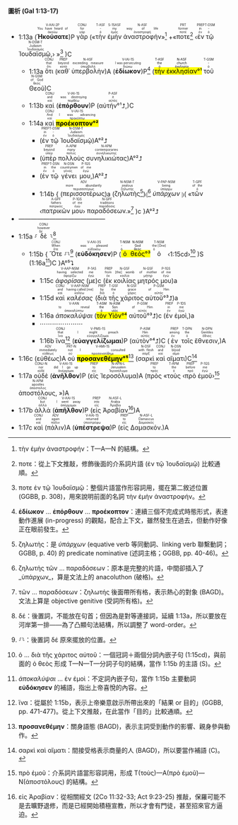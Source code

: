 #### 圖析 (Gal 1:13-17)


- 1:13a (<RUBY><ruby><ruby><strong>Ἠκούσατε</strong><rt>ἀκούω</rt></ruby><rt>You have heard of</rt></ruby><rt>V-AAI-2P</rt></RUBY>)P <RUBY><ruby><ruby>γὰρ<rt>γάρ</rt></ruby><rt>for</rt></ruby><rt>CONJ</rt></RUBY> («<RUBY><ruby><ruby>τὴν<rt>ὁ</rt></ruby><rt>-</rt></ruby><rt>T-ASF</rt></RUBY> <RUBY><ruby><ruby>ἐμὴν<rt>ἐμός</rt></ruby><rt>my</rt></ruby><rt>S-1SASF</rt></RUBY> <RUBY><ruby><ruby>ἀναστροφήν<rt>ἀναστροφή</rt></ruby><rt>way of life</rt></ruby><rt>N-ASF</rt></RUBY>»[^1] +«<RUBY><ruby><ruby>ποτε<rt>ποτέ</rt></ruby><rt>former</rt></ruby><rt>PRT</rt></RUBY>[^2] ‹<RUBY><ruby><ruby>ἐν<rt>ἐν</rt></ruby><rt>in</rt></ruby><rt>PREP</rt></RUBY> <RUBY><ruby><ruby>τῷ<rt>ὁ</rt></ruby><rt>-</rt></ruby><rt>T-DSM</rt></RUBY> <RUBY><ruby><ruby>Ἰουδαϊσμῷ,<rt>Ἰουδαϊσμός</rt></ruby><rt>Judaism</rt></ruby><rt>N-DSM-T</rt></RUBY>› »[^3] )C
	- 1:13a <RUBY><ruby><ruby>ὅτι<rt>ὅτι</rt></ruby><rt>that</rt></ruby><rt>CONJ</rt></RUBY> (<RUBY><ruby><ruby>καθ᾽<rt>κατά</rt></ruby><rt>beyond</rt></ruby><rt>PREP</rt></RUBY> <RUBY><ruby><ruby>ὑπερβολὴν<rt>ὑπερβολή</rt></ruby><rt>exceeding measure</rt></ruby><rt>N-ASF</rt></RUBY>)A (<RUBY><ruby><ruby><strong>ἐδίωκον</strong><rt>διώκω</rt></ruby><rt>I was persecuting</rt></ruby><rt>V-IAI-1S</rt></RUBY>)P[^4] (<mark><RUBY><ruby><ruby>τὴν<rt>ὁ</rt></ruby><rt>the</rt></ruby><rt>T-ASF</rt></RUBY> <RUBY><ruby><ruby>ἐκκλησίαν<rt>ἐκκλησία</rt></ruby><rt>church</rt></ruby><rt>N-ASF</rt></RUBY>°¹</mark> <RUBY><ruby><ruby>τοῦ<rt>ὁ</rt></ruby><rt>-</rt></ruby><rt>T-GSM</rt></RUBY> <RUBY><ruby><ruby>Θεοῦ<rt>θεός</rt></ruby><rt>of God</rt></ruby><rt>N-GSM</rt></RUBY>)C 
	- 1:13b <RUBY><ruby><ruby>καὶ<rt>καί</rt></ruby><rt>and</rt></ruby><rt>CONJ</rt></RUBY> (<RUBY><ruby><ruby><strong>ἐπόρθουν</strong><rt>πορθέω</rt></ruby><rt>was destroying</rt></ruby><rt>V-IAI-1S</rt></RUBY>)P (<RUBY><ruby><ruby>αὐτήν°¹⮥,<rt>αὐτός</rt></ruby><rt>it</rt></ruby><rt>P-ASF</rt></RUBY>)C
	- 1:14a <RUBY><ruby><ruby>καὶ<rt>καί</rt></ruby><rt>And</rt></ruby><rt>CONJ</rt></RUBY> <RUBY><ruby><ruby><mark><strong>προέκοπτον°²</strong></mark><rt>προκόπτω</rt></ruby><rt>I was advancing</rt></ruby><rt>V-IAI-1S</rt></RUBY> 
		- (<RUBY><ruby><ruby>ἐν<rt>ἐν</rt></ruby><rt>in</rt></ruby><rt>PREP</rt></RUBY> <RUBY><ruby><ruby>τῷ<rt>ὁ</rt></ruby><rt>-</rt></ruby><rt>T-DSM</rt></RUBY> <RUBY><ruby><ruby>Ἰουδαϊσμῷ<rt>Ἰουδαϊσμός</rt></ruby><rt>Judaism</rt></ruby><rt>N-DSM-T</rt></RUBY>)A°²⮥
		- (<RUBY><ruby><ruby>ὑπὲρ<rt>ὑπέρ</rt></ruby><rt>beyond</rt></ruby><rt>PREP</rt></RUBY> <RUBY><ruby><ruby>πολλοὺς<rt>πολύς</rt></ruby><rt>many</rt></ruby><rt>A-APM</rt></RUBY> <RUBY><ruby><ruby>συνηλικιώτας<rt>συνηλικιώτης</rt></ruby><rt>contemporaries</rt></ruby><rt>N-APM</rt></RUBY>)A°²⮥
		- (<RUBY><ruby><ruby>ἐν<rt>ἐν</rt></ruby><rt>in</rt></ruby><rt>PREP</rt></RUBY> <RUBY><ruby><ruby>τῷ<rt>ὁ</rt></ruby><rt>the</rt></ruby><rt>T-DSN</rt></RUBY> <RUBY><ruby><ruby>γένει<rt>γένος</rt></ruby><rt>countrymen</rt></ruby><rt>N-DSN</rt></RUBY> <RUBY><ruby><ruby>μου,<rt>ἐγώ</rt></ruby><rt>of me</rt></ruby><rt>P-1GS</rt></RUBY>)A°²⮥
		- 1:14b { (<RUBY><ruby><ruby>περισσοτέρως<rt>περισσοτέρως</rt></ruby><rt>more abundantly</rt></ruby><rt>ADV</rt></RUBY>)a (<RUBY><ruby><ruby>ζηλωτὴς<rt>ζηλωτής</rt></ruby><rt>zealous</rt></ruby><rt>N-NSM-T</rt></RUBY>[^5])⦇[^6] <RUBY><ruby><ruby><em>ὑπάρχων</em><rt>ὑπάρχω</rt></ruby><rt>being</rt></ruby><rt>V-PAP-NSM</rt></RUBY> ⦈( «<RUBY><ruby><ruby>τῶν<rt>ὁ</rt></ruby><rt>of the</rt></ruby><rt>T-GPF</rt></RUBY> ‹<RUBY><ruby><ruby>πατρικῶν<rt>πατρικός</rt></ruby><rt>fathers</rt></ruby><rt>A-GPF</rt></RUBY> <RUBY><ruby><ruby>μου<rt>ἐγώ</rt></ruby><rt>of me</rt></ruby><rt>P-1GS</rt></RUBY>› <RUBY><ruby><ruby>παραδόσεων.<rt>παράδοσις</rt></ruby><rt>traditions</rt></ruby><rt>N-GPF</rt></RUBY>»[^7] )c }A°²⮥
- ——————————————
- 1:15a ⸉<RUBY><ruby><ruby>δὲ<rt>δέ</rt></ruby><rt>however</rt></ruby><rt>CONJ</rt></RUBY>⸊[^8]
	- 1:15b { <RUBY><ruby><ruby>Ὅτε<rt>ὅτε</rt></ruby><rt>When</rt></ruby><rt>CONJ</rt></RUBY> ⸉⸊[^9] (<RUBY><ruby><ruby><strong>εὐδόκησεν</strong><rt>εὐδοκέω</rt></ruby><rt>was pleased</rt></ruby><rt>V-AAI-3S</rt></RUBY>)P (<mark><RUBY><ruby><ruby>ὁ<rt>ὁ</rt></ruby><rt>-</rt></ruby><rt>T-NSM</rt></RUBY> <RUBY><ruby><ruby>θεὸς<rt>θεός</rt></ruby><rt>God</rt></ruby><rt>N-NSM</rt></RUBY>°³</mark> <RUBY><ruby><ruby>ὁ<rt>ὁ</rt></ruby><rt>the [One]</rt></ruby><rt>T-NSM</rt></RUBY> ‹<rt>1:15cd</rt>›[^10] )S (1:16a[^11])C }A°⁵⮧
		- 1:15c <RUBY><ruby><ruby><em>ἀφορίσας</em><rt>ἀφορίζω</rt></ruby><rt>having selected</rt></ruby><rt>V-AAP-NSM</rt></RUBY> (<RUBY><ruby><ruby>με<rt>ἐγώ</rt></ruby><rt>me</rt></ruby><rt>P-1AS</rt></RUBY>)c (<RUBY><ruby><ruby>ἐκ<rt>ἐκ</rt></ruby><rt>from</rt></ruby><rt>PREP</rt></RUBY> <RUBY><ruby><ruby>κοιλίας<rt>κοιλία</rt></ruby><rt>[the] womb</rt></ruby><rt>N-GSF</rt></RUBY> <RUBY><ruby><ruby>μητρός<rt>μήτηρ</rt></ruby><rt>of mother</rt></ruby><rt>N-GSF</rt></RUBY> <RUBY><ruby><ruby>μου<rt>ἐγώ</rt></ruby><rt>of me</rt></ruby><rt>P-1GS</rt></RUBY>)a
		- 1:15d <RUBY><ruby><ruby>καὶ<rt>καί</rt></ruby><rt>and</rt></ruby><rt>CONJ</rt></RUBY> <RUBY><ruby><ruby><em>καλέσας</em><rt>καλέω</rt></ruby><rt>having called [me]</rt></ruby><rt>V-AAP-NSM</rt></RUBY> (<RUBY><ruby><ruby>διὰ<rt>διά</rt></ruby><rt>by</rt></ruby><rt>PREP</rt></RUBY> <RUBY><ruby><ruby>τῆς<rt>ὁ</rt></ruby><rt>the</rt></ruby><rt>T-GSF</rt></RUBY> <RUBY><ruby><ruby>χάριτος<rt>χάρις</rt></ruby><rt>grace</rt></ruby><rt>N-GSF</rt></RUBY> <RUBY><ruby><ruby>αὐτοῦ°³⮥<rt>αὐτός</rt></ruby><rt>of Him</rt></ruby><rt>P-GSM</rt></RUBY>)a
		- 1:16a <RUBY><ruby><ruby><em>ἀποκαλύψαι</em><rt>ἀποκαλύπτω</rt></ruby><rt>to reveal</rt></ruby><rt>V-AAN</rt></RUBY> (<mark><RUBY><ruby><ruby>τὸν<rt>ὁ</rt></ruby><rt>the</rt></ruby><rt>T-ASM</rt></RUBY> <RUBY><ruby><ruby>Υἱὸν<rt>υἱός</rt></ruby><rt>Son</rt></ruby><rt>N-ASM</rt></RUBY>°⁴</mark> <RUBY><ruby><ruby>αὐτοῦ°³⮥<rt>αὐτός</rt></ruby><rt>of Him</rt></ruby><rt>P-GSM</rt></RUBY>)c (<RUBY><ruby><ruby>ἐν<rt>ἐν</rt></ruby><rt>in</rt></ruby><rt>PREP</rt></RUBY> <RUBY><ruby><ruby>ἐμοὶ,<rt>ἐγώ</rt></ruby><rt>me</rt></ruby><rt>P-1DS</rt></RUBY>)a
		- ⋯⋯⋯⋯⋯⋯⋯
		- 1:16b <RUBY><ruby><ruby>ἵνα<rt>ἵνα</rt></ruby><rt>that</rt></ruby><rt>CONJ</rt></RUBY>[^12] (<RUBY><ruby><ruby><strong>εὐαγγελίζωμαι</strong><rt>εὐαγγελίζομαι</rt></ruby><rt>I might preach</rt></ruby><rt>V-PMS-1S</rt></RUBY>)P (<RUBY><ruby><ruby>αὐτὸν°⁴⮥<rt>αὐτός</rt></ruby><rt>Him</rt></ruby><rt>P-ASM</rt></RUBY>)C (<RUBY><ruby><ruby>ἐν<rt>ἐν</rt></ruby><rt>among</rt></ruby><rt>PREP</rt></RUBY> <RUBY><ruby><ruby>τοῖς<rt>ὁ</rt></ruby><rt>the</rt></ruby><rt>T-DPN</rt></RUBY> <RUBY><ruby><ruby>ἔθνεσιν,<rt>ἔθνος</rt></ruby><rt>Gentiles</rt></ruby><rt>N-DPN</rt></RUBY>)A 
- 1:16c (<RUBY><ruby><ruby>εὐθέως<rt>εὐθέως</rt></ruby><rt>immediately</rt></ruby><rt>ADV</rt></RUBY>)A <RUBY><ruby><ruby>οὐ<rt>οὐ</rt></ruby><rt>not</rt></ruby><rt>PRT-N</rt></RUBY> <RUBY><ruby><ruby><mark><strong>προσανεθέμην°⁵</strong></mark><rt>προσανατίθημι</rt></ruby><rt>I consulted</rt></ruby><rt>V-AMI-1S</rt></RUBY>[^13] (<RUBY><ruby><ruby>σαρκὶ<rt>σάρξ</rt></ruby><rt>with flesh</rt></ruby><rt>N-DSF</rt></RUBY> <RUBY><ruby><ruby>καὶ<rt>καί</rt></ruby><rt>and</rt></ruby><rt>CONJ</rt></RUBY> <RUBY><ruby><ruby>αἵματι<rt>αἷμα</rt></ruby><rt>blood</rt></ruby><rt>N-DSN</rt></RUBY>)C[^14] 
- 1:17a <RUBY><ruby><ruby>οὐδὲ<rt>οὐδέ</rt></ruby><rt>nor</rt></ruby><rt>CONJ-N</rt></RUBY> (<RUBY><ruby><ruby><strong>ἀνῆλθον</strong><rt>ἀνέρχομαι</rt></ruby><rt>did I go up</rt></ruby><rt>V-AAI-1S</rt></RUBY>)P (<RUBY><ruby><ruby>εἰς<rt>εἰς</rt></ruby><rt>to</rt></ruby><rt>PREP</rt></RUBY> <RUBY><ruby><ruby>Ἱεροσόλυμα<rt>Ἱεροσόλυμα</rt></ruby><rt>Jerusalem</rt></ruby><rt>N-APN-L</rt></RUBY>)A (<RUBY><ruby><ruby>πρὸς<rt>πρός</rt></ruby><rt>to</rt></ruby><rt>PREP</rt></RUBY> «<RUBY><ruby><ruby>τοὺς<rt>ὁ</rt></ruby><rt>the</rt></ruby><rt>T-APM</rt></RUBY> ‹<RUBY><ruby><ruby>πρὸ<rt>πρό</rt></ruby><rt>before</rt></ruby><rt>PREP</rt></RUBY> <RUBY><ruby><ruby>ἐμοῦ<rt>ἐγώ</rt></ruby><rt>me</rt></ruby><rt>P-1GS</rt></RUBY>›[^15] <RUBY><ruby><ruby>ἀποστόλους,<rt>ἀπόστολος</rt></ruby><rt>apostles</rt></ruby><rt>N-APM</rt></RUBY> »)A 
- 1:17b <RUBY><ruby><ruby>ἀλλὰ<rt>ἀλλά</rt></ruby><rt>but</rt></ruby><rt>CONJ</rt></RUBY> (<RUBY><ruby><ruby><strong>ἀπῆλθον</strong><rt>ἀπέρχομαι</rt></ruby><rt>I went away</rt></ruby><rt>V-AAI-1S</rt></RUBY>)P (<RUBY><ruby><ruby>εἰς<rt>εἰς</rt></ruby><rt>into</rt></ruby><rt>PREP</rt></RUBY> <RUBY><ruby><ruby>Ἀραβίαν<rt>Ἀραβία</rt></ruby><rt>Arabia</rt></ruby><rt>N-ASF-L</rt></RUBY>[^16])A 
- 1:17c <RUBY><ruby><ruby>καὶ<rt>καί</rt></ruby><rt>and</rt></ruby><rt>CONJ</rt></RUBY> (<RUBY><ruby><ruby>πάλιν<rt>πάλιν</rt></ruby><rt>again</rt></ruby><rt>ADV</rt></RUBY>)A (<RUBY><ruby><ruby><strong>ὑπέστρεψα</strong><rt>ὑποστρέφω</rt></ruby><rt>returned</rt></ruby><rt>V-AAI-1S</rt></RUBY>)P (<RUBY><ruby><ruby>εἰς<rt>εἰς</rt></ruby><rt>to</rt></ruby><rt>PREP</rt></RUBY> <RUBY><ruby><ruby>Δαμασκόν.<rt>Δαμασκός</rt></ruby><rt>Damascus</rt></ruby><rt>N-ASF-L</rt></RUBY>)A

[^1]: τὴν ἐμὴν ἀναστροφήν：T—A—N 的結構。
[^2]: ποτε：從上下文推敲，修飾後面的介系詞片語 (ἐν τῷ Ἰουδαϊσμῷ) 比較通順。
[^3]: ποτε ἐν τῷ Ἰουδαϊσμῷ：整個片語當作形容詞用，擺在第二敘述位置 (GGBB, p. 308)，用來說明前面的名詞 τὴν ἐμὴν ἀναστροφήν。
[^4]: **ἐδίωκον** ... **ἐπόρθουν** ... **προέκοπτον**：連續三個不完成式時態形式，表達動作進展 (in-progress) 的觀點，配合上下文，雖然發生在過去，但動作好像正在眼前發生。
[^5]: ζηλωτὴς：是 _ὑπάρχων_  (equative verb 等同動詞、linking verb 聯繫動詞；GGBB, p. 40) 的 predicate nominative (述詞主格；GGBB, pp. 40-46)。
[^6]: ζηλωτὴς τῶν  ... παραδόσεων：原本是完整的片語，中間卻插入了_ὑπάρχων_，算是文法上的 anacoluthon (破格)。
[^7]: τῶν ... παραδόσεων：ζηλωτής 後面帶所有格，表示熱心的對象 (BAGD)。文法上算是 objective genitive (受詞所有格)。
[^8]: δέ：後置詞，不能放在句首；但因為是對等連接詞，延續 1:13a，所以要放在河岸第一排——為了凸顯句法結構，所以調整了 word-order。
[^9]: ⸉⸊：後置詞 δέ 原來擺放的位置。
[^10]: ὁ ... διὰ τῆς χάριτος αὐτοῦ：一個冠詞＋兩個分詞內嵌子句 (1:15cd)，與前面的 ὁ θεὸς 形成 T—N—T—分詞子句的結構，當作 1:15b 的主語 (S)。
[^11]: _ἀποκαλύψαι_ ... ἐν ἐμοὶ：不定詞內嵌子句，當作 1:15b 主要動詞 **εὐδόκησεν** 的補語，指出上帝喜悅的內容。
[^12]: ἵνα：從屬於 1:15b，表示上帝樂意啟示所帶出來的「結果 or 目的」(GGBB, pp. 471-477)。從上下文推敲，在此當作「目的」比較通順。
[^13]: **προσανεθέμην**：關身語態 (BAGD)，表示主詞受到動作的影響、親身參與動作。
[^14]: σαρκὶ καὶ αἵματι：間接受格表示商量的人 (BAGD)，所以要當作補語 (C)。
[^15]: πρὸ ἐμοῦ：介系詞片語當形容詞用，形成 T(τοὺς)—A(πρὸ ἐμοῦ)—N(ἀποστόλους) 的結構。
[^16]: εἰς Ἀραβίαν：從相關經文 (2Co 11:32-33; Act 9:23-25) 推敲，保羅可能不是去曠野退修，而是已經開始積極宣教，所以才會有門徒，甚至招來官方逼迫。
